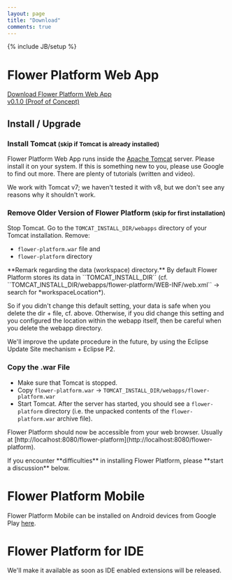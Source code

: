 ```yaml
---
layout: page
title: "Download"
comments: true
---
```


{% include JB/setup %}

# Flower Platform Web App

<p><a class="btn btn-success" href="#">Download Flower Platform Web App<br>v0.1.0 (Proof of Concept)</a></p>

## Install / Upgrade

### Install Tomcat <small>(skip if Tomcat is already installed)</small>

Flower Platform Web App runs inside the [Apache Tomcat](http://tomcat.apache.org/) server. Please install it on your system. If this is something new to you, please use Google to find out more. There are plenty of tutorials (written and video).

We work with Tomcat v7; we haven't tested it with v8, but we don't see any reasons why it shouldn't work.

### Remove Older Version of Flower Platform <small>(skip for first installation)</small>

Stop Tomcat. Go to the ``TOMCAT_INSTALL_DIR/webapps`` directory of your Tomcat installation. Remove:

* ``flower-platform.war`` file and
* ``flower-platform`` directory

<div markdown="1" class="alert alert-info">
**Remark regarding the data (workspace) directory.** By default Flower Platform stores its data in ``TOMCAT_INSTALL_DIR`` (cf. ``TOMCAT_INSTALL_DIR/webapps/flower-platform/WEB-INF/web.xml`` -> search for *workspaceLocation*). 

So if you didn't change this default setting, your data is safe when you delete the dir + file, cf. above. Otherwise, if you did change this setting and you configured the location within the webapp itself, then be careful when you delete the webapp directory.
</div>

<div markdown="1" class="alert alert-warning">
We'll improve the update procedure in the future, by using the Eclipse Update Site mechanism + Eclipse P2.
</div>

### Copy the .war File

* Make sure that Tomcat is stopped. 
* Copy ``flower-platform.war`` -> ``TOMCAT_INSTALL_DIR/webapps/flower-platform.war``
* Start Tomcat. After the server has started, you should see a ``flower-platform`` directory (i.e. the unpacked contents of the ``flower-platform.war`` archive file).

<p markdown="1" class="text-success">Flower Platform should now be accessible from your web browser. Usually at [http://localhost:8080/flower-platform](http://localhost:8080/flower-platform).</p>

<div markdown="1" class="alert alert-info">
If you encounter **difficulties** in installing Flower Platform, please **start a discussion** below.
</div>

# Flower Platform Mobile

Flower Platform Mobile can be installed on Android devices from Google Play [here](#).

# Flower Platform for IDE

We'll make it available as soon as IDE enabled extensions will be released. 
